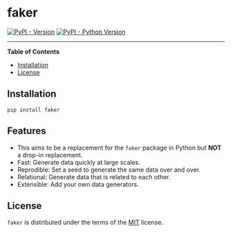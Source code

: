 # faker

[![PyPI - Version](https://img.shields.io/pypi/v/faker.svg)](https://pypi.org/project/faker)
[![PyPI - Python Version](https://img.shields.io/pypi/pyversions/faker.svg)](https://pypi.org/project/faker)

---

**Table of Contents**

- [Installation](#installation)
- [License](#license)

## Installation

```console
pip install faker
```

## Features

- This aims to be a replacement for the `faker` package in Python but **NOT** a drop-in replacement.
- Fast: Generate data quickly at large scales.
- Reprodible: Set a seed to generate the same data over and over.
- Relational: Generate data that is related to each other.
- Extensible: Add your own data generators.

## License

`faker` is distributed under the terms of the [MIT](https://spdx.org/licenses/MIT.html) license.
